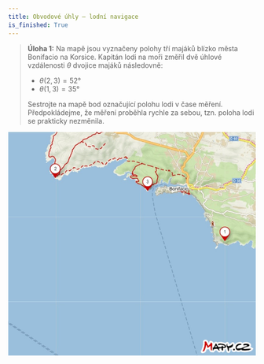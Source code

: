 ```yaml
---
title: Obvodové úhly – lodní navigace
is_finished: True
---
```


> **Úloha 1:** Na mapě jsou vyznačeny polohy tří majáků blízko města Bonifacio na
> Korsice. Kapitán lodi na moři změřil dvě
> úhlové vzdálenosti $\theta$ dvojice majáků následovně:
>
> * $\theta (2,3) = 52°$
> * $\theta (1,3) = 35°$
>
> Sestrojte na mapě bod označující polohu lodi v čase měření.
> Předpokládejme, že měření proběhla rychle za sebou, tzn. poloha lodi se
> prakticky nezměnila.

![Zadání úlohy 1](pic1.jpg)
